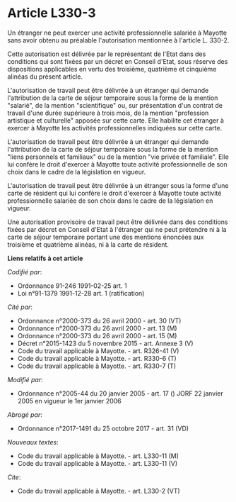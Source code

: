 # Article L330-3

Un étranger ne peut exercer une activité professionnelle salariée à Mayotte sans avoir obtenu au préalable l'autorisation
mentionnée à l'article L. 330-2.

Cette autorisation est délivrée par le représentant de l'Etat dans des conditions qui sont fixées par un décret en Conseil
d'Etat, sous réserve des dispositions applicables en vertu des troisième, quatrième et cinquième alinéas du présent article.

L'autorisation de travail peut être délivrée à un étranger qui demande l'attribution de la carte de séjour temporaire sous la
forme de la mention "salarié", de la mention "scientifique" ou, sur présentation d'un contrat de travail d'une durée
supérieure à trois mois, de la mention "profession artistique et culturelle" apposée sur cette carte. Elle habilite cet
étranger à exercer à Mayotte les activités professionnelles indiquées sur cette carte.

L'autorisation de travail peut être délivrée à un étranger qui demande l'attribution de la carte de séjour temporaire sous la
forme de la mention "liens personnels et familiaux" ou de la mention "vie privée et familiale". Elle lui confère le droit
d'exercer à Mayotte toute activité professionnelle de son choix dans le cadre de la législation en vigueur.

L'autorisation de travail peut être délivrée à un étranger sous la forme d'une carte de résident qui lui confère le droit
d'exercer à Mayotte toute activité professionnelle salariée de son choix dans le cadre de la législation en vigueur.

Une autorisation provisoire de travail peut être délivrée dans des conditions fixées par décret en Conseil d'Etat à
l'étranger qui ne peut prétendre ni à la carte de séjour temporaire portant une des mentions énoncées aux troisième et
quatrième alinéas, ni à la carte de résident.

**Liens relatifs à cet article**

_Codifié par_:

  - Ordonnance 91-246 1991-02-25 art. 1
  - Loi n°91-1379 1991-12-28 art. 1 (ratification)

_Cité par_:

  - Ordonnance n°2000-373 du 26 avril 2000 - art. 30 (VT)
  - Ordonnance n°2000-373 du 26 avril 2000 - art. 13 (M)
  - Ordonnance n°2000-373 du 26 avril 2000 - art. 15 (M)
  - Décret n°2015-1423 du 5 novembre 2015 - art. Annexe 3 (V)
  - Code du travail applicable à Mayotte. - art. R326-41 (V)
  - Code du travail applicable à Mayotte. - art. R330-6 (T)
  - Code du travail applicable à Mayotte. - art. R330-7 (T)

_Modifié par_:

  - Ordonnance n°2005-44 du 20 janvier 2005 - art. 17 () JORF 22 janvier 2005 en vigueur le 1er janvier 2006

_Abrogé par_:

  - Ordonnance n°2017-1491 du 25 octobre 2017 - art. 31 (VD)

_Nouveaux textes_:

  - Code du travail applicable à Mayotte. - art. L330-11 (M)
  - Code du travail applicable à Mayotte. - art. L330-11 (V)

_Cite_:

  - Code du travail applicable à Mayotte. - art. L330-2 (VT)
